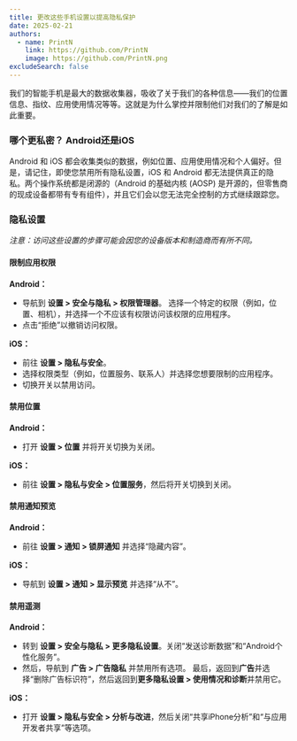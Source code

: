 ```yaml
---
title: 更改这些手机设置以提高隐私保护
date: 2025-02-21
authors:
  - name: PrintN
    link: https://github.com/PrintN
    image: https://github.com/PrintN.png
excludeSearch: false
---
```

我们的智能手机是最大的数据收集器，吸收了关于我们的各种信息——我们的位置信息、指纹、应用使用情况等等。这就是为什么掌控并限制他们对我们的了解是如此重要。

### 哪个更私密？ Android还是iOS
Android 和 iOS 都会收集类似的数据，例如位置、应用使用情况和个人偏好。但是，请记住，即使您禁用所有隐私设置，iOS 和 Android 都无法提供真正的隐私。两个操作系统都是闭源的（Android 的基础内核 (AOSP) 是开源的，但零售商的现成设备都带有专有组件），并且它们会以您无法完全控制的方式继续跟踪您。

### 隐私设置
*注意：访问这些设置的步骤可能会因您的设备版本和制造商而有所不同。*
#### 限制应用权限
**Android：** 
- 导航到 **设置 > 安全与隐私 > 权限管理器**。
选择一个特定的权限（例如，位置、相机），并选择一个不应该有权限访问该权限的应用程序。
- 点击“拒绝”以撤销访问权限。

**iOS：** 
- 前往 **设置 > 隐私与安全**。
- 选择权限类型（例如，位置服务、联系人）并选择您想要限制的应用程序。
- 切换开关以禁用访问。

#### 禁用位置
**Android：** 
- 打开 **设置 > 位置** 并将开关切换为关闭。

**iOS：** 
- 前往 **设置 > 隐私与安全 > 位置服务**，然后将开关切换到关闭。

#### 禁用通知预览
**Android：** 
- 前往 **设置 > 通知 > 锁屏通知** 并选择“隐藏内容”。

**iOS：** 
- 导航到 **设置 > 通知 > 显示预览** 并选择“从不”。

#### 禁用遥测
**Android：** 
- 转到 **设置 > 安全与隐私 > 更多隐私设置**。关闭“发送诊断数据”和“Android个性化服务”。
- 然后，导航到 **广告 > 广告隐私** 并禁用所有选项。
最后，返回到**广告**并选择“删除广告标识符”，然后返回到**更多隐私设置 > 使用情况和诊断**并禁用它。

**iOS：** 
- 打开 **设置 > 隐私与安全 > 分析与改进**，然后关闭“共享iPhone分析”和“与应用开发者共享”等选项。